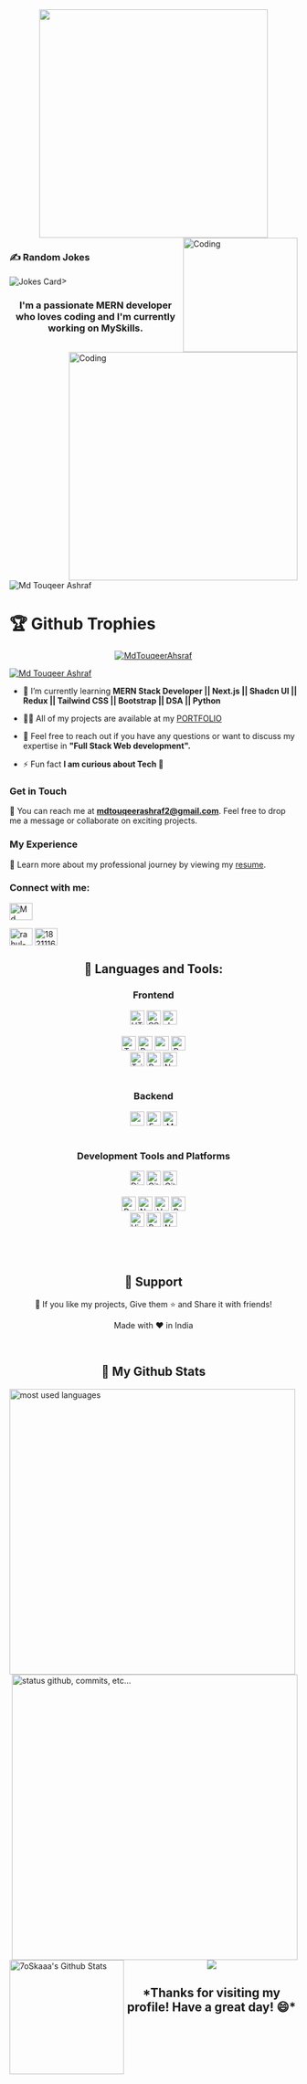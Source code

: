 <div align="center"><img width="400" src="https://readme-typing-svg.herokuapp.com?font=JetBrains+Mono&weight=600&size=30&duration=3000&color=32CD32&width=335&lines=Hi%2C+I'm+Touqeer%F0%9F%91%8B;Let's+Connect!"/> </div>

<img align="right" alt="Coding" width="200" src="https://codebulletin.github.io/MyPortfolio/assets/gif/coding.3272fa9c861c718b769a..gif" />
<!-- <h1 align="center">Hi 👋, I'm Touqeer Ashraf</h1> -->


<!-- Markdown -->
<!-- HTML -->

### ✍️ Random Jokes
<img align="center" src="https://readme-jokes.vercel.app/api" alt="Jokes Card" />>
<h3 align="center">I'm a passionate MERN developer who loves coding and I'm currently working on MySkills.</h3>
<img align="right" alt="Coding" width="400" src="https://process.filestackapi.com/cache=expiry:max/resize=width:700/efbSR18hT5uRKuo0zoMA" />
<p align="left"> <img src="https://komarev.com/ghpvc/?username=MdTouqeerAhsraf&label=Profile%20views&color=0e75b6&style=flat" alt="Md Touqeer Ashraf" /> </p>
<h1>🏆 Github Trophies</h1>
<p align="center"> <a href="https://github.com/ryo-ma/github-profile-trophy"><img src="https://github-profile-trophy.vercel.app/?username=MdTouqeerAhsraf&theme=monokai&column=3&margin-w=15&margin-h=15" alt="MdTouqeerAhsraf" /></a> </p>

<p align="left" > <a  href="https://x.com/TouqeerAshraf24" target="blank"><img  src="https://img.shields.io/twitter/follow/TouqeerAshraf24?logo=twitter&style=for-the-badge" alt="Md Touqeer Ashraf" /></a> </p>

- 🌱 I’m currently learning **MERN Stack Developer || Next.js || Shadcn UI || Redux || Tailwind CSS || Bootstrap || DSA || Python**

- 👨‍💻 All of my projects are available at my [PORTFOLIO](https://portfolio-a2dq.onrender.com)

- 💬 Feel free to reach out if you have any questions or want to discuss my expertise in **"Full Stack Web development".**

- ⚡ Fun fact **I am curious about Tech 🙂**

### Get in Touch
📧 You can reach me at **mdtouqeerashraf2@gmail.com**. Feel free to drop me a message or collaborate on exciting projects.







### My Experience
📄 Learn more about my professional journey by viewing my [resume](https://drive.google.com/file/d/1Xgbyj0sUUuZgKGp6VBcbjW4DW7_nx2lj/view).

<h3 align="left">Connect with me:</h3>
<p align="left">
<a href="https://twitter.com/TouqeerAshraf24" target="blank"><img align="center" src="https://raw.githubusercontent.com/rahuldkjain/github-profile-readme-generator/master/src/images/icons/Social/twitter.svg" alt="Md Touqeer Ashraf" height="30" width="40" /></a>

<a href="https://www.linkedin.com/in/md-touqeer-ashraf-342077287/" target="blank"><img align="center" src="https://raw.githubusercontent.com/rahuldkjain/github-profile-readme-generator/master/src/images/icons/Social/linked-in-alt.svg" alt="rahul-kumar-1a5165287" height="30" width="40" /></a>
<a href="https://stackoverflow.com/users/24829392/md-touqeer-ashraf" target="blank"><img align="center" src="https://raw.githubusercontent.com/rahuldkjain/github-profile-readme-generator/master/src/images/icons/Social/stack-overflow.svg" alt="18211168" height="30" width="40" /></a>


</p>

<h2 align="center">🚀 Languages and Tools:</h2>
<div align="center">
<div align="center"><h3 align="center">Frontend</h3>
<img src="https://img.shields.io/badge/HTML5-E34F26?logo=html5&logoColor=white" alt="HTML5 logo" title="HTML5" height="25" />
<img src="https://img.shields.io/badge/CSS3-1572B6?logo=css3&logoColor=white" alt="CSS3 logo" title="CSS3" height="25" />
<img src="https://img.shields.io/badge/JavaScript-F7DF1E?logo=javascript&logoColor=black" alt="JavaScript logo" title="JavaScript" height="25" />
<br/>
<br/>
<img src="https://img.shields.io/badge/TypeScript-007ACC?logo=typescript&logoColor=white" alt="TypeScript logo" title="TypeScript" height="25" />
<img src="https://img.shields.io/badge/React-61DAFB?logo=react&logoColor=black" alt="React Native logo" title="React" height="25" />
<img src="https://img.shields.io/badge/React_Router-E34F26?logo=react-router&logoColor=white" alt="react logo" title="React Router" height="25" />
<!-- <img src="https://img.shields.io/badge/Axios-764ABC?logo=axios&logoColor=white" alt="Axios logo" title="Axios" height="25" /> -->
<img src="https://img.shields.io/badge/Redux-764ABC?logo=redux&logoColor=white" alt="Redux logo" title="Redux" height="25" />
<br/>
<img src="https://img.shields.io/badge/Tailwind_CSS-38B2AC?logo=tailwind-css&logoColor=white" alt="Tailwind CSS logo" title="Tailwind CSS" height="25" />
<img src="https://img.shields.io/badge/bootstrap-7952B3?logo=bootstrap&logoColor=white" alt="React  logo" title="React" height="25" />
<img src="https://img.shields.io/badge/Next.js-000000?logo=notion&logoColor=white" alt="Next.Js logo" title="Next.Js" height="25" />

</div>
 <br/>
<div align="center"><h3 align="center">Backend</h3> 
<img src="https://img.shields.io/badge/Node.js-339933?logo=node.js&logoColor=white" alt="node.js  logo" title="Node.js" height="25" />
<img src="https://img.shields.io/badge/Express.js-000000?logo=express&logoColor=white" alt="Express.js  logo" title="Express.js" height="25" />
<img src="https://img.shields.io/badge/MongoDB-47A248?logo=mongodb&logoColor=white" alt="Mongo DB  logo" title="Mongo DB" height="25" />
</div>
<br/>
  <div align="center">
   <h3 align="center">Development Tools and Platforms</h3>
   <!-- <img src="https://img.shields.io/badge/Slack-4A154B?logo=slack&logoColor=white" alt="Slack logo" title="Slack" height="25" /> -->
   <img src="https://img.shields.io/badge/Discord-5865F2?logo=discord&logoColor=white" alt="Discord logo" title="Discord" height="25" />
   <img src="https://img.shields.io/badge/Git-c9510c?logo=git&logoColor=white" alt="Git  logo" title="Git" height="25" />
   <img src="https://img.shields.io/badge/GitHub-000000?logo=github&logoColor=white" alt="GitHub logo" title="GitHub" height="25" />
<br/>
   <br/>
  <img src="https://img.shields.io/badge/Postman-E34F26?logo=postman&logoColor=white" alt="Postman logo" title="Postman" height="25" />
  
  <img src="https://img.shields.io/badge/Netlify-00C7B7?logo=netlify&logoColor=white" alt="Netlify logo" title="Netlify" height="25" />
  <img src="https://img.shields.io/badge/Vercel-000000?logo=vercel&logoColor=white" alt="Vercel logo" title="Vercel" height="25" />
  <img src="https://img.shields.io/badge/Render-1A3D59?logo=render&logoColor=white" alt="Render logo" title="Render" height="25" />
   <br/> 
  <img src="https://img.shields.io/badge/VS_Code-007ACC?logo=visual-studio-code&logoColor=white" alt="Visual Studio Code logo" title="Visual Studio Code" height="25" />
  <!-- <img src="https://img.shields.io/badge/Codepen-282C34?logo=codepen&logoColor=white" alt="Codepen logo" title="Codepen" height="25" /> -->
  <img src="https://img.shields.io/badge/Replit-282C34?logo=replit&logoColor=white" alt="Replit logo" title="Replit" height="25" />
  <!-- <img src="https://img.shields.io/badge/CodeSandbox-000000?logo=codesandbox&logoColor=white" alt="CodeSandbox logo" title="CodeSandbox" height="25" /> -->
  <img src="https://img.shields.io/badge/Notion-000000?logo=notion&logoColor=white" alt="Notion logo" title="Notion" height="25" />

   <br/>
<br/>
 </div>
</div>
<br/>


 </br>
 <div>
<h2 align="center">🤝 Support</h2>
<p align="center">💙 If you like my projects, Give them ⭐ and Share it with friends!</p>
</p>
<p align="center">Made with ❤️ in India</p>
 </br>
<h2 align="center">🗽 My Github Stats</h2>
<div>
<img align="left" alt="most used languages" width="500px" src="https://github-readme-stats.vercel.app/api/top-langs/?username=rahulkr099&count_private=true&theme=algolia&bg_color=0,000000,130F40&layout=compact&border_radius=8&langs_count=20&hide=hack,swift,kotlin,objective-c"/>
</br>
</br>
 <img alt="status github, commits, etc..." width="500px" align="right" src="https://github-readme-streak-stats.herokuapp.com/?user=rahulkr099&count_private=true&show_icons=true&custom_title=Github&theme=algolia&bg_color=0,000000,130F40&layout=compact&border_radius=8" />
</br>
</br>
  <img alt="7oSkaaa's Github Stats" align="left" src="https://github-readme-stats.vercel.app/api?username=MdTouqeerAhsraf&show_icons=true&count_private=true&theme=algolia&bg_color=0,000000,130F40&layout=compact&border_radius=10" height="200px"/>
</br>
</div>
<p align="center">
  <img src="https://capsule-render.vercel.app/api?type=waving&color=gradient&height=150&width=100%&section=footer"/>
</p>

<h2 align="center">*Thanks for visiting my profile! Have a great day! 😄*</h2>
